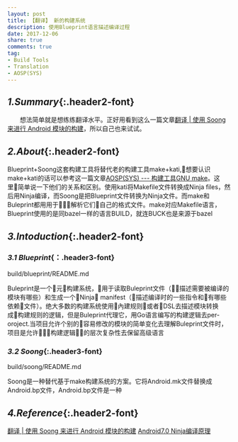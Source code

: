 ```yaml
---
layout: post
title: 【翻译】 新的构建系统
description: 使用Blueprint语言描述编译过程
date: 2017-12-06
share: true
comments: true
tag:
- Build Tools
- Translation
- AOSP(SYS)
---
```

## *1.Summary*{:.header2-font}
&emsp;&emsp;想法简单就是想练练翻译水平。正好用看到这么一篇文章[翻译 | 使用 Soong 来进行 Android 模块的构建](http://www.10tiao.com/html/685/201704/2649516116/1.html)，所以自己也来试试。
## *2.About*{:.header2-font}
Blueprint+Soong这套构建工具将替代老的构建工具make+kati,想要认识make+kati的话可以参考这一篇文章[AOSP(SYS) --- 构建工具GNU make]({{site.baseurl}}/blog/2017-10-22/2017-10-22-aosp-build-tools-gnumake)。这里简单说一下他们的关系和区别。使用kati将Makefile文件转换成Ninja files，然后用Ninja编译，而Soong是把Blueprint文件转换为Ninja文件。而make和Buleprint都用用于解析它们自己的格式文件。make对应Makefile语言，Blueprint使用的是同bazel一样的语言BUILD，就连BUCK也是来源于bazel
## *3.Intoduction*{:.header2-font}
### *3.1 Blueprint*{：.header3-font}
build/blueprint/README.md

Buleprint是一个元构建系统，用于读取Buleprint文件（描述需要被编译的模块有哪些）和生成一个Ninja manifest（描述编译时的一些指令和有哪些依赖文件）。绝大多数的构建系统使用內建规则或者DSL去描述模块转换成构建规则的逻辑，但是Buleprint代理它，用Go语言编写的构建逻辑去per-oroject.当项目允许个别的容易修改的模块的简单变化去理解Buleprint文件时，项目是允许构建逻辑的层次复杂性去保留高级语言

### *3.2 Soong*{:.header3-font}
build/soong/README.md

Soong是一种替代基于make构建系统的方案。它将Android.mk文件替换成Android.bp文件，Android.bp文件是一种



## *4.Reference*{:.header2-font}
[翻译 | 使用 Soong 来进行 Android 模块的构建](http://www.10tiao.com/html/685/201704/2649516116/1.html)
[Android7.0 Ninja编译原理](http://blog.csdn.net/chaoy1116/article/details/53063082)
